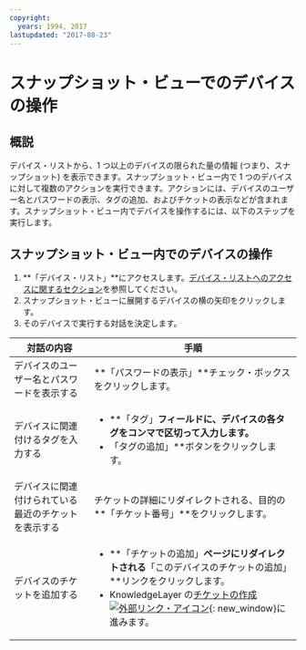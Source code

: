 ```yaml
---
copyright:
  years: 1994, 2017
lastupdated: "2017-08-23"
---
```


# スナップショット・ビューでのデバイスの操作

## 概説

デバイス・リストから、1 つ以上のデバイスの限られた量の情報 (つまり、スナップショット) を表示できます。スナップショット・ビュー内で 1 つのデバイスに対して複数のアクションを実行できます。アクションには、デバイスのユーザー名とパスワードの表示、タグの追加、およびチケットの表示などが含まれます。スナップショット・ビュー内でデバイスを操作するには、以下のステップを実行します。

## スナップショット・ビュー内でのデバイスの操作

1.  **「デバイス・リスト」**にアクセスします。[デバイス・リストへのアクセスに関するセクション](vsi_managing.html)を参照してください。
2. スナップショット・ビューに展開するデバイスの横の矢印をクリックします。
3. そのデバイスで実行する対話を決定します。

|対話の内容|手順|
|---|---|
|デバイスのユーザー名とパスワードを表示する|**「パスワードの表示」**チェック・ボックスをクリックします。|
|デバイスに関連付けるタグを入力する|<ul><li>**「タグ」**フィールドに、デバイスの各タグをコンマで区切って入力します。</li><li>**「タグの追加」**ボタンをクリックします。</li></ul>|
|デバイスに関連付けられている最近のチケットを表示する|チケットの詳細にリダイレクトされる、目的の**「チケット番号」**をクリックします。|
|デバイスのチケットを追加する|<ul><li>**「チケットの追加」**ページにリダイレクトされる**「このデバイスのチケットの追加」**リンクをクリックします。</li><li>KnowledgeLayer の[チケットの作成![外部リンク・アイコン](../icons/launch-glyph.svg "外部リンク・アイコン")](https://knowledgelayer.softlayer.com/pt-br/procedure/create-ticket){: new_window}に進みます。</li></ul>|
